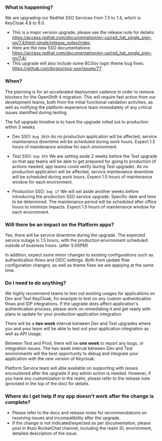
### What is happening?

We are upgrading our RedHat SSO Services from 7.3 to 7.4, which is KeyCloak 4.8 to 9.0.
- This is a major version upgrade, please see the release note for details: https://access.redhat.com/documentation/en-us/red_hat_single_sign-on/7.4/html-single/release_notes/index
- Here are the new SSO documentations: https://access.redhat.com/documentation/en-us/red_hat_single_sign-on/7.4/
- This upgrade will also include some BCGov login theme bug fixes: https://github.com/bcgov/ocp-sso/issues/77


### When?

The planning is for an accelerated deployment cadence in order to remove blockers for the OpenShift 4 migration.  This will require fast action from our development teams, both from the initial functional validation activities, as well as notifying the platform-experience team immediately of any critical issues identified during testing.

The full upgrade timeline is to have the upgrade rolled out to production within 3 weeks.
- Dev SSO: `Aug 26th`
As no production application will be affected, service maintenance downtime will be scheduled during work hours. Expect 1.5 hours of maintenance window for each environment.

- Test SSO: `Sep 9th`
We are setting aside 2 weeks before the Test upgrade so that app teams will be able to get prepared for going to production (if actions needed, app teams could verify during Test upgrade). As no production application will be affected, service maintenance downtime will be scheduled during work hours. Expect 1.5 hours of maintenance window for each environment.

- Production SSO: `Sep 17`
We will set aside another weeks before introducing the production SSO service upgrade. Specific date and time to be determined. The maintenance period will be scheduled after office hours to minimize impacts. Expect 1.5 hours of maintenance window for each environment.


### Will there be an impact on the Platform apps?

Yes, there will be service downtime during the upgrade.  The expected service outage is 1.5 hours, with the production environment scheduled outside of business hours. (after 5:00PM)

In addition, expect some minor changes to existing configurations such as authentication flows and OIDC settings.  Both from update flow configuration changes, as well as theme fixes we are applying at the same time.


### Do I need to do anything?

We highly recommend teams to test out existing usages for applications on Dev and Test KeyCloak, for example to test on any custom authentication flows and IDP integrations. If the upgrade does affect application's authentication process, please work on remediating it and get ready with plans to update for your production application integration.

There will be a __two week__ interval between Dev and Test upgrades where you and your team will be able to test out your application integration as well as API Usage. 

Between Test and Prod, there will be __one week__ to report any bugs, or integration issues. The two week interval between Dev and Test environments will the best opportunity to debug and integrate your application with the new version of Keycloak.

Platform Service team will able available on supporting with issues encountered after the upgrade if any admin action is needed. However, if you have any customization in the realm, please refer to the release note (provided in the top of the doc) for details.


### Where do I get help if my app doesn't work after the change is complete?

- Please refer to the docs and release notes for recommendations on resolving issues and incompatibility after the upgrade.
- If the change is not indicated/expected as per documentation, please post in #sso RocketChat channel, including the realm ID, environment, detailed description of the issue.

